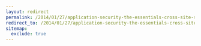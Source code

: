 ```yaml
---
layout: redirect
permalink: /2014/01/27/application-security-the-essentials-cross-site-scripting-xss
redirect_to: /2014/01/27/application-security-the-essentials-cross-site-scripting-xss/
sitemap:
  exclude: true
---
```

